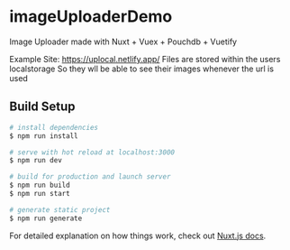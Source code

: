 # imageUploaderDemo
Image Uploader made with Nuxt + Vuex + Pouchdb + Vuetify

Example Site: https://uplocal.netlify.app/
Files are stored within the users localstorage So they wll be able to see their images whenever the url is used

## Build Setup

``` bash
# install dependencies
$ npm run install

# serve with hot reload at localhost:3000
$ npm run dev

# build for production and launch server
$ npm run build
$ npm run start

# generate static project
$ npm run generate
```

For detailed explanation on how things work, check out [Nuxt.js docs](https://nuxtjs.org).
